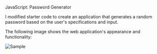 JavaScript: Password Generator

I modified starter code to create an application that generates a random password based on the user's specifications and input. 

The following image shows the web application's appearance and functionality:

![Sample](https://github.com/zeebigbadkitty/mod-three-challenge/blob/js1/assets/sample.gif)
